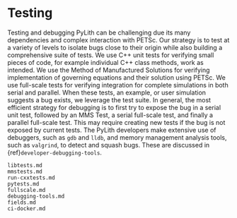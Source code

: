 # Testing

Testing and debugging PyLith can be challenging due its many dependencies and complex interaction with PETSc.
Our strategy is to test at a variety of levels to isolate bugs close to their origin while also building a comprehensive suite of tests.
We use C++ unit tests for verifying small pieces of code, for example individual C++ class methods,  work as intended.
We use the Method of Manufactured Solutions for verifying implementation of governing equations and their solution using PETSc.
We use full-scale tests for verifying integration for complete simulations in both serial and parallel.
When these tests, an example, or user simulation suggests a bug exists, we leverage the test suite.
In general, the most efficient strategy for debugging is to first try to expose the bug in a serial unit test, followed by an MMS Test, a serial full-scale test, and finally a parallel full-scale test.
This may require creating new tests if the bug is not exposed by current tests.
The PyLith developers make extensive use of debuggers, such as `gdb` and `lldb`, and memory management analysis tools, such as `valgrind`, to detect and squash bugs. These are discussed in {ref}`developer-debugging-tools`.

```{toctree}
libtests.md
mmstests.md
run-cxxtests.md
pytests.md
fullscale.md
debugging-tools.md
fields.md
ci-docker.md
```
